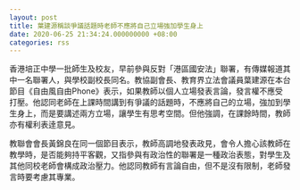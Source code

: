```yaml
---
layout: post
title: 葉建源稱談爭議話題時老師不應將自己立場強加學生身上
date: 2020-06-25 21:34:24.000000000 +08:00
categories: rss
---
```


香港培正中學一批師生及校友，早前參與反對「港區國安法」聯署，有傳媒報道其中一名聯署人，與學校副校長同名。教協副會長、教育界立法會議員葉建源在本台節目《自由風自由Phone》表示，如果教師以個人立場發表言論，發言權不應受打壓。他認同老師在上課時間講到有爭議的話題時，不應將自己的立場，強加到學生身上，而是要講述兩方立場，讓學生有思考空間。但他強調，在課餘時間，教師亦有權利表逹意見。

教聯會會長黃錦良在同一個節目表示，教師高調地發表政見，會令人擔心該教師在教學時，是否能夠持平客觀，又指參與有政治性的聯署是一種政治表態，對學生及其他同校老師會構成政治壓力。他認同教師有言論自由，但不是沒有限制，老師發言時要考慮其專業。
